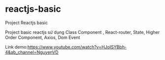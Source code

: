 # reactjs-basic
Project Reactjs basic

Project basic reactjs sử dụng Class Component , React-router, State, Higher Order Component, Axios, Dom Event

Link demo:https://www.youtube.com/watch?v=HJoISYBbh-4&ab_channel=NguyenVD
